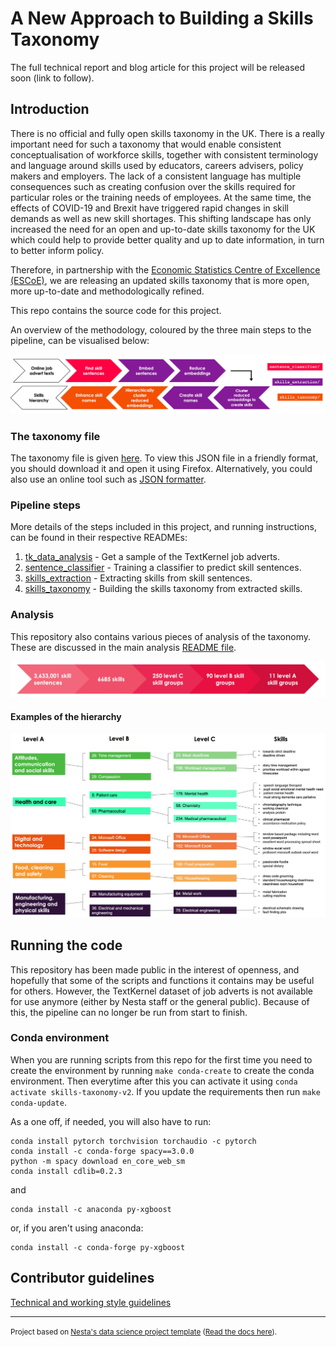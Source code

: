 # A New Approach to Building a Skills Taxonomy

The full technical report and blog article for this project will be released soon (link to follow).

## Introduction

There is no official and fully open skills taxonomy in the UK. There is a really important need for such a taxonomy that would enable consistent conceptualisation of workforce skills, together with consistent terminology and language around skills used by educators, careers advisers, policy makers and employers. The lack of a consistent language has multiple consequences such as creating confusion over the skills required for particular roles or the training needs of employees. At the same time, the effects of COVID-19 and Brexit have triggered rapid changes in skill demands as well as new skill shortages. This shifting landscape has only increased the need for an open and up-to-date skills taxonomy for the UK which could help to provide better quality and up to date information, in turn to better inform policy.

Therefore, in partnership with the [Economic Statistics Centre of Excellence (ESCoE)](https://www.escoe.ac.uk/), we are releasing an updated skills taxonomy that is more open, more up-to-date and methodologically refined.

This repo contains the source code for this project.

An overview of the methodology, coloured by the three main steps to the pipeline, can be visualised below:

![](./outputs/reports/figures/Jan%202022/methodology_overview_pipeline.jpg)

### The taxonomy file

The taxonomy file is given [here](./outputs/taxonomy_data/2022.01.21_hierarchy_structure_named.json). To view this JSON file in a friendly format, you should download it and open it using Firefox. Alternatively, you could also use an online tool such as [JSON formatter](https://jsonformatter.org/json-viewer).

### Pipeline steps

More details of the steps included in this project, and running instructions, can be found in their respective READMEs:

1. [tk_data_analysis](skills_taxonomy_v2/pipeline/tk_data_analysis/README.md) - Get a sample of the TextKernel job adverts.
2. [sentence_classifier](skills_taxonomy_v2/pipeline/sentence_classifier/README.md) - Training a classifier to predict skill sentences.
3. [skills_extraction](skills_taxonomy_v2/pipeline/skills_extraction/README.md) - Extracting skills from skill sentences.
4. [skills_taxonomy](skills_taxonomy_v2/pipeline/skills_taxonomy/README.md) - Building the skills taxonomy from extracted skills.

### Analysis

This repository also contains various pieces of analysis of the taxonomy. These are discussed in the main analysis [README file](skills_taxonomy_v2/analysis/README.md).

<img src="./outputs/reports/figures/Jan 2022/hierarchy_numbers.jpg" width="700">

#### Examples of the hierarchy
<img src="./outputs/reports/figures/Jan 2022/taxonomy_example.jpg" width="700">


## Running the code

This repository has been made public in the interest of openness, and hopefully that some of the scripts and functions it contains may be useful for others. However, the TextKernel dataset of job adverts is not available for use anymore (either by Nesta staff or the general public). Because of this, the pipeline can no longer be run from start to finish.

### Conda environment

When you are running scripts from this repo for the first time you need to create the environment by running `make conda-create` to create the conda environment. Then everytime after this you can activate it using `conda activate skills-taxonomy-v2`. If you update the requirements then run `make conda-update`.

As a one off, if needed, you will also have to run:

```
conda install pytorch torchvision torchaudio -c pytorch
conda install -c conda-forge spacy==3.0.0
python -m spacy download en_core_web_sm
conda install cdlib=0.2.3
```
and
```
conda install -c anaconda py-xgboost
```
or, if you aren't using anaconda:
```
conda install -c conda-forge py-xgboost
```


## Contributor guidelines

[Technical and working style guidelines](https://github.com/nestauk/ds-cookiecutter/blob/master/GUIDELINES.md)

---

<small><p>Project based on <a target="_blank" href="https://github.com/nestauk/ds-cookiecutter">Nesta's data science project template</a>
(<a href="http://nestauk.github.io/ds-cookiecutter">Read the docs here</a>).
</small>
